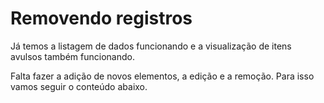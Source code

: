 # Removendo registros

Já temos a listagem de dados funcionando e a visualização de itens avulsos também funcionando.

Falta fazer a adição de novos elementos, a edição e a remoção. Para isso vamos seguir o conteúdo abaixo.

